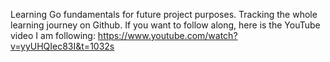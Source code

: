 
Learning Go fundamentals for future project purposes. Tracking the whole learning journey on Github. If you want to follow along, here is the YouTube video I am following: https://www.youtube.com/watch?v=yyUHQIec83I&t=1032s

